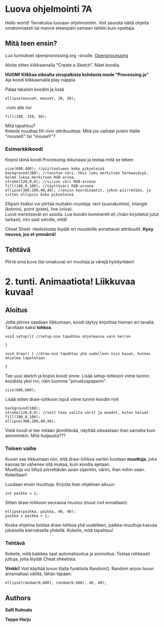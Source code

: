 # Luova ohjelmointi 7A

Hello world! Tervetuloa luovaan ohjelmointiin.
Voit seurata näitä ohjeita omatoimisesti tai mennä eteenpäin samaan tahtiin kuin opettaja.

## Mitä teen ensin?

Luo tunnukset openprocessing.org -sivulle. [Openprocessing](http://www.openprocessing.org)
<p>Aloita sitten klikkaamalla "Create a Sketch". Näet koodia. 
<p><b>HUOM! Klikkaa oikealta sivupalkista kohdasta mode "Processing.js"</b>
<br>Aja koodi klikkaamalla play-nappia. 
<p>Palaa takaisin koodiin ja lisää 

```
ellipse(mouseX, mouseY, 20, 20);
```
-rivin alle rivi 
```
fill(100, 150, 50);
```
Mitä tapahtuu?
<br>Kokeile muuttaa fill-rivin <i>attribuutteja</i>. Mitä jos vaihdat jonkin tilalle "mouseX" tai "mouseY"?

### Esimerkkikoodi

Kopioi tämä koodi Processing-ikkunaasi ja testaa mitä se tekee:

```
size(600,400); //piirtoalueen koko pikseleinä
background(200); //taustan väri. Yksi luku merkitsee harmaasävyä, kolme lukua merkitsee RGB-arvoa.
stroke(120,0,0); //viivan väri RGB-arvona
fill(180,0,100); //täyttöväri RGB-arvona
ellipse(300,200,40,40); //ensin koordinaatit, johon piirretään, ja sitten ellipsin koko pikseleinä
```
Ellipsin lisäksi voi piirtää muitakin muotoja: rect (suorakulmio), triangle (kolmio), point (piste), line (viiva).
<br>Luvut merkitsevät eri asioita. Lue koodin kommentit eli //näin kirjoitetut jutut tarkasti, niin saat selville, mitä!
<p>Cheat Sheet -tiedostosta löydät eri muodoille annettavat attribuutit. <b>Kysy neuvoa, jos et ymmärrä!</b>

## Tehtävä

Piirrä oma kuva (tai omakuva) eri muotoja ja värejä hyödyntäen! 

# 2. tunti. Animaatiota! Liikkuvaa kuvaa!
## Aloitus

Jotta piirros saadaan liikkumaan, koodi täytyy kirjoittaa hieman eri tavalla. Tarvitaan kaksi <b>lohkoa</b>. 
```
void setup(){ //setup-osa tapahtuu ohjelmassa vain kerran

}

void draw() { //draw-osa tapahtuu yhä uudelleen niin kauan, kunnes ohjelma lopetetaan

}
```
Tee uusi sketch ja kopioi koodi sinne. Lisää setup-lohkoon viime tunnin koodista yksi rivi, näin luomme "piirustuspaperin".
```
size(600,600);
```
Lisää sitten draw-lohkoon loput viime tunnin koodin rivit
```
background(100);
stroke(120,0,0); //voit taas valita värit ja muodot, kuten haluat
fill(180,0,100); 
ellipse(300,200,40,40); 
```
Vielä koodi ei tee mitään jännittävää, näyttää oikeastaan ihan samalta kuin aiemminkin. Mitä huijausta???

### Toinen vaihe

Kuvan saa liikkumaan niin, että draw-lohkoa varten luodaan <b>muuttuja</b>, joka kasvaa tai vähenee sitä mukaa, kuin koodia ajetaan. 
<br> Muuttuja voi liittyä piirrettävän asian sijaintiin, väriin, ihan mihin vaan. Kokeillaan!

Luodaan ensin muuttuja. Kirjoita ihan ohjelman alkuun
```
int paikka = 1;
```
Sitten draw-lohkoon seuraava muutos (muut rivit ennallaan):
```
ellipse(paikka, paikka, 40, 40);
paikka = paikka + 1;
```
Koska ohjelma toistaa draw-lohkoa yhä uudelleen, paikka-muuttuja kasvaa jokaisella kierroksella yhdellä. Kokeile, mitä tapahtuu!

### Tehtävä

Kokeile, mitä kaikkea saat automatisoitua ja animoitua. Testaa rohkeasti juttuja, joita löydät Cheat sheetista.
<p><b>Vinkki!</b> Voit käyttää luvun tilalla funktiota Random(). Random arpoo luvun antamaltasi väliltä, tähän tapaan:

```  
ellipse(random(0,600), random(0,600), 40, 40);
```

## Authors

**Salli Kulmala** 

**Teppo Harju**

